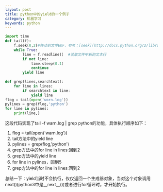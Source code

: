 ```yaml
---
layout: post
title: python中的yield的一个例子
category: 机器学习
keywords: python
---
```


```python
import time  
def tail(f):  
    f.seek(0,2)#移动到文件EOF，参考：[seek](http://docs.python.org/2/library/stdtypes.html?highlight=file#file.seek)  
    while True:  
        line = f.readline()  #读取文件中新的文本行
        if not line:
            time.sleep(0.1)  
            continue  
        yield line
  
def grep(lines,searchtext):  
    for line in lines:  
        if searchtext in line:  
            yield line
flog = tail(open('warn.log'))
pylines = grep(flog,'python')
for line in pylines:
    print(line,)
```

这段代码实现了tail -f warn.log | grep python的功能，具体执行顺序如下：

1. flog = tail(open('warn.log'))
2. tail方法中的yield line
3. pylines = grep(flog,'python')
4. grep方法中的for line in lines:回到2
5. grep方法中的yield line
6. for line in pylines，回到5
7. grep方法中的for line in lines:回到2

总结一下：yield当时不会执行，仅仅返回一个生成器对象，当对这个对象调用next()(python3中是__next__())或者进行for循环时，才开始执行。